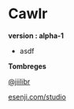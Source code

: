# Cawlr
**version : alpha-1**
* asdf





**Tombreges**


[@jiilibr](https://www.twitter.com/jiilibr)


[esenji.com/studio](https://www.esenji.com/studio)
